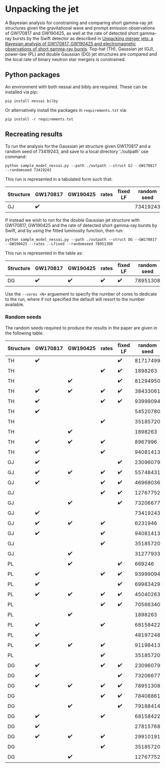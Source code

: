 # Unpacking the jet

A Bayesian analysis for constraining and comparing short gamma-ray jet structures given the gravitational wave and prompt emission observations of GW170817 and GW190425, as well at the rate of detected short gamma-ray bursts by the Swift detector as described in [Unpacking merger jets: a Bayesian analysis of GW170817, GW190425 and electromagnetic observations of short gamma-ray bursts](http://arxiv.org/abs/2305.06275). Top-hat (TH), Gaussian jet (GJ), power-law (PL) and double Gaussian (DG) jet structures are compared and the local rate of binary neutron star mergers is constrained.

## Python packages

An environment with both nessai and bibly are required. These can be installed via pip:

``` pip install nessai bilby ```

Or alternatively install the packages in `requirements.txt` via:

``` pip install -r requirements.txt ```

## Recreating results

To run the analysis for the Gaussian jet structure given GW170817 and a random seed of 73419243, and save to a local directory './outpath' use command:

``` python sample_model_nessai.py --path ./outpath --struct GJ --GW170817 --randomseed 73419243 ```

This run is represented in a tabulated form such that:

| Structure  | GW170817 | GW190425 | rates | fixed LF | random seed |
| ------------- | ------------- | ------------- | ------------- | ------------- | ------------- |
| GJ  | :heavy_check_mark: |  |  |  | 73419243  |

If instead we wish to run for the double Gaussian jet structure with GW170817, GW190425 and the rate of detected short gamma-ray bursts by Swift, and by using the fitted luminosity function, then run:

``` python sample_model_nessai.py --path ./outpath --struct DG --GW170817 --GW190425 --rates --Lfixed --randomseed 78951308 ```

This run is represented in the table as:

| Structure  | GW170817 | GW190425 | rates | fixed LF | random seed |
| ------------- | ------------- | ------------- | ------------- | ------------- | ------------- |
| DG  | :heavy_check_mark: | :heavy_check_mark: | :heavy_check_mark: | :heavy_check_mark: | 78951308  |

Use the `--cores <N>` arguement to specify the number of cores to dedicate to the run, where if not specified the default will resort to the number available.

### Random seeds

The random seeds required to produce the results in the paper are given in the following table.

| Structure  | GW170817 | GW190425 | rates | fixed LF | random seed |
| ------------- | ------------- | ------------- | ------------- | ------------- | ------------- |
| TH | :heavy_check_mark: |  |  | :heavy_check_mark: | 81717499 |
| TH |  |  | :heavy_check_mark: | :heavy_check_mark: | 1898263 |
| TH |  | :heavy_check_mark: |  | :heavy_check_mark: | 81294950 |
| TH | :heavy_check_mark: | :heavy_check_mark: | :heavy_check_mark: | :heavy_check_mark: | 38433061 |
| TH | :heavy_check_mark: |  | :heavy_check_mark: | :heavy_check_mark: | 93999094 |
| TH | :heavy_check_mark: |  |  |  | 54520780 |
| TH |  |  | :heavy_check_mark: |  | 35185720 |
| TH |  | :heavy_check_mark: |  |  | 1898263 |
| TH | :heavy_check_mark: | :heavy_check_mark: | :heavy_check_mark: |  | 8967996 |
| TH | :heavy_check_mark: |  | :heavy_check_mark: |  | 94081413 |
| GJ | :heavy_check_mark: |  |  | :heavy_check_mark: | 23096079 |
| GJ | :heavy_check_mark: | :heavy_check_mark: | :heavy_check_mark: | :heavy_check_mark: | 55748431 |
| GJ | :heavy_check_mark: |  | :heavy_check_mark: | :heavy_check_mark: | 46968036 |
| GJ |  |  | :heavy_check_mark: | :heavy_check_mark: | 12767752 |
| GJ |  | :heavy_check_mark: |  | :heavy_check_mark: | 73206677 |
| GJ | :heavy_check_mark: |  |  |  | 73419243 |
| GJ | :heavy_check_mark: | :heavy_check_mark: | :heavy_check_mark: |  | 6231946 |
| GJ | :heavy_check_mark: |  | :heavy_check_mark: |  | 94081413 |
| GJ |  |  | :heavy_check_mark: |  | 35185720 |
| GJ |  | :heavy_check_mark: |  |  | 31277933 |
| PL |  | :heavy_check_mark: |  | :heavy_check_mark: | 669246 |
| PL | :heavy_check_mark: |  | :heavy_check_mark: | :heavy_check_mark: | 93999094 |
| PL | :heavy_check_mark: |  |  | :heavy_check_mark: | 69983429 |
| PL | :heavy_check_mark: | :heavy_check_mark: | :heavy_check_mark: | :heavy_check_mark: | 45040263 |
| PL |  |  | :heavy_check_mark: | :heavy_check_mark: | 70566340 |
| PL |  | :heavy_check_mark: |  |  | 1898263 |
| PL | :heavy_check_mark: |  | :heavy_check_mark: |  | 68158422 |
| PL | :heavy_check_mark: |  |  |  | 48197248 |
| PL | :heavy_check_mark: | :heavy_check_mark: | :heavy_check_mark: |  | 91198413 |
| PL |  |  | :heavy_check_mark: |  | 35185720 |
| DG | :heavy_check_mark: |  | :heavy_check_mark: | :heavy_check_mark: | 23096079 |
| DG | :heavy_check_mark: |  |  | :heavy_check_mark: | 73206677 |
| DG | :heavy_check_mark: | :heavy_check_mark: | :heavy_check_mark: | :heavy_check_mark: | 78951308 |
| DG |  |  | :heavy_check_mark: | :heavy_check_mark: | 78408861 |
| DG |  | :heavy_check_mark: |  | :heavy_check_mark: | 79188414 |
| DG | :heavy_check_mark: |  | :heavy_check_mark: |  | 68158422 |
| DG | :heavy_check_mark: |  |  |  | 27815768 |
| DG | :heavy_check_mark: | :heavy_check_mark: | :heavy_check_mark: |  | 29910191 |
| DG |  |  | :heavy_check_mark: |  | 35185720 |
| DG |  | :heavy_check_mark: |  |  | 12767752 |

